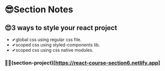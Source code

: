 # 😎Section Notes

## 😍3 ways to style your react project

- ✔global css using regular css file.
- ✔scoped css using styled-components lib.
- ✔scoped css using css native modules.

### 🐳🐳(section-project)[https://react-course-section6.netlify.app]
